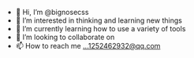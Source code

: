 - 👋 Hi, I’m @bignosecss
- 👀 I’m interested in thinking and learning new things
- 🌱 I’m currently learning how to use a variety of tools
- 💞️ I’m looking to collaborate on 
- 📫 How to reach me ...1252462932@qq.com

<!---
big-nosed/big-nosed is a ✨ special ✨ repository because its `README.md` (this file) appears on your GitHub profile.
You can click the Preview link to take a look at your changes.
--->

